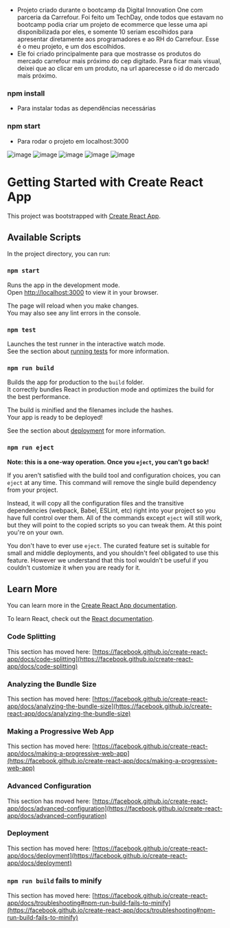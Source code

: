 * Projeto criado durante o bootcamp da Digital Innovation One com parceria da Carrefour. Foi feito um TechDay, onde todos que estavam no bootcamp podia criar um projeto de ecommerce que lesse uma api disponibilizada por eles, e somente 10 seriam escolhidos para apresentar diretamente aos programadores e ao RH do Carrefour. Esse é o meu projeto, e um dos escolhidos.
* Ele foi criado principalmente para que mostrasse os produtos do mercado carrefour mais próximo do cep digitado. Para ficar mais visual, deixei que ao clicar em um produto, na url aparecesse o id do mercado mais próximo.


### npm install
* Para instalar todas as dependências necessárias
### npm start
* Para rodar o projeto em localhost:3000

![image](https://github.com/Xacarami/Carrefour-API-Localizacao/assets/57050195/741299a1-f67c-4d0c-acc2-f02b1c0f8fe7)
![image](https://github.com/Xacarami/Carrefour-API-Localizacao/assets/57050195/68babc32-cbb9-4ab3-a68d-4a111dbabd85)
![image](https://github.com/Xacarami/Carrefour-API-Localizacao/assets/57050195/33c1cbac-a782-4f24-a9fb-ec8efc971b3d)
![image](https://github.com/Xacarami/Carrefour-API-Localizacao/assets/57050195/317ca335-d367-4616-955f-b2d572942e9a)
![image](https://github.com/Xacarami/Carrefour-API-Localizacao/assets/57050195/aa545856-9f68-4189-9a7a-64865bd74b4a)



# Getting Started with Create React App

This project was bootstrapped with [Create React App](https://github.com/facebook/create-react-app).

## Available Scripts

In the project directory, you can run:

### `npm start`

Runs the app in the development mode.\
Open [http://localhost:3000](http://localhost:3000) to view it in your browser.

The page will reload when you make changes.\
You may also see any lint errors in the console.

### `npm test`

Launches the test runner in the interactive watch mode.\
See the section about [running tests](https://facebook.github.io/create-react-app/docs/running-tests) for more information.

### `npm run build`

Builds the app for production to the `build` folder.\
It correctly bundles React in production mode and optimizes the build for the best performance.

The build is minified and the filenames include the hashes.\
Your app is ready to be deployed!

See the section about [deployment](https://facebook.github.io/create-react-app/docs/deployment) for more information.

### `npm run eject`

**Note: this is a one-way operation. Once you `eject`, you can't go back!**

If you aren't satisfied with the build tool and configuration choices, you can `eject` at any time. This command will remove the single build dependency from your project.

Instead, it will copy all the configuration files and the transitive dependencies (webpack, Babel, ESLint, etc) right into your project so you have full control over them. All of the commands except `eject` will still work, but they will point to the copied scripts so you can tweak them. At this point you're on your own.

You don't have to ever use `eject`. The curated feature set is suitable for small and middle deployments, and you shouldn't feel obligated to use this feature. However we understand that this tool wouldn't be useful if you couldn't customize it when you are ready for it.

## Learn More

You can learn more in the [Create React App documentation](https://facebook.github.io/create-react-app/docs/getting-started).

To learn React, check out the [React documentation](https://reactjs.org/).

### Code Splitting

This section has moved here: [https://facebook.github.io/create-react-app/docs/code-splitting](https://facebook.github.io/create-react-app/docs/code-splitting)

### Analyzing the Bundle Size

This section has moved here: [https://facebook.github.io/create-react-app/docs/analyzing-the-bundle-size](https://facebook.github.io/create-react-app/docs/analyzing-the-bundle-size)

### Making a Progressive Web App

This section has moved here: [https://facebook.github.io/create-react-app/docs/making-a-progressive-web-app](https://facebook.github.io/create-react-app/docs/making-a-progressive-web-app)

### Advanced Configuration

This section has moved here: [https://facebook.github.io/create-react-app/docs/advanced-configuration](https://facebook.github.io/create-react-app/docs/advanced-configuration)

### Deployment

This section has moved here: [https://facebook.github.io/create-react-app/docs/deployment](https://facebook.github.io/create-react-app/docs/deployment)

### `npm run build` fails to minify

This section has moved here: [https://facebook.github.io/create-react-app/docs/troubleshooting#npm-run-build-fails-to-minify](https://facebook.github.io/create-react-app/docs/troubleshooting#npm-run-build-fails-to-minify)
